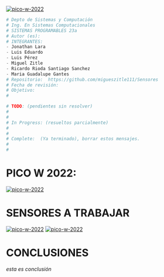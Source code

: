 <a href="https://ibb.co/wpFDkqd"><img src="https://github.com/JesusEstrad4/Sensores_Pico_W/raw/main/Imagenes_presentacion/logo.jpg" alt="pico-w-2022" border="0"></a>

```python
# Depto de Sistemas y Computación
# Ing. En Sistemas Computacionales
# SISTEMAS PROGRAMABLES 23a
# Autor (es): 
# INTEGRANTES:
- Jonathan Lara
- Luis Eduardo
- Luis Pérez
- Miguel Zitle
- Ricardo Rioda Santiago Sanchez
- Maria Guadalupe Gantes
# Repositorio:  https://github.com/migueszitle111/Sensores
# Fecha de revisión:   
# Objetivo:
#   

# TODO: (pendientes sin resolver)
#
#
# In Progress: (resueltos parcialmente)
#
#
# Complete:  (Ya terminado), borrar estos mensajes.
#
#
```






# PICO W 2022:
<a href="https://ibb.co/wpFDkqd"><img src="https://i.ibb.co/6D76MSy/pico-w-2022.jpg" alt="pico-w-2022" border="0"></a>
# SENSORES A TRABAJAR 
<a href="https://ibb.co/wpFDkqd"><img src="https://github.com/tectijuana/sensores/raw/master/imagenes/4.jpg" alt="pico-w-2022" border="0"></a>
<a href="https://ibb.co/wpFDkqd"><img src="https://github.com/tectijuana/sensores/raw/master/imagenes/2.jpg" alt="pico-w-2022" border="0"></a>

# CONCLUSIONES
_esta es conclusión_
